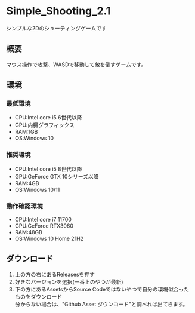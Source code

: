 # Simple_Shooting_2.1
 シンプルな2Dのシューティングゲームです
## 概要
マウス操作で攻撃、WASDで移動して敵を倒すゲームです。
## 環境
### 最低環境
- CPU:Intel core i5 6世代以降
- GPU:内臓グラフィックス
- RAM:1GB
- OS:Windows 10
### 推奨環境
- CPU:Intel core i5 8世代以降
- GPU:GeForce GTX 10シリーズ以降
- RAM:4GB
- OS:Windows 10/11
### 動作確認環境
- CPU:Intel core i7 11700
- GPU:GeForce RTX3060
- RAM:48GB
- OS:Windows 10 Home 21H2
## ダウンロード
1. 上の方の右にあるReleasesを押す
2. 好きなバージョンを選択(一番上のやつが最新)
3. 下の方にあるAssetsからSource Codeではないやつで自分の環境似合ったものをダウンロード
<br>分からない場合は、"Github Asset ダウンロード"と調べれば出てきます。
